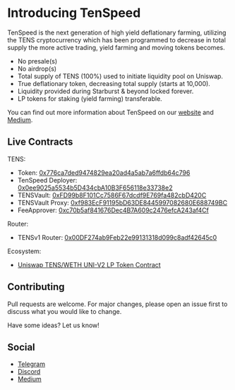 # Introducing TenSpeed

TenSpeed is the next generation of high yield deflationary farming, utilizing the TENS cryptocurrency which has been programmed to decrease in total supply the more active trading, yield farming and moving tokens becomes.

* No presale(s)
* No airdrop(s)
* Total supply of TENS (100%) used to initiate liquidity pool on Uniswap.
* True deflationary token, decreasing total supply (starts at 10,000).
* Liquidity provided during Starburst & beyond locked forever.
* LP tokens for staking (yield farming) transferable.

You can find out more information about TenSpeed on our [website](https://tenspeed.finance/) and [Medium](https://medium.com/tenspeed/).

## Live Contracts

TENS:
* Token: [0x776ca7ded9474829ea20ad4a5ab7a6ffdb64c796](https://etherscan.io/token/0x776ca7ded9474829ea20ad4a5ab7a6ffdb64c796)
* TenSpeed Deployer: [0x0ee9025a5534b5D434cbA10B3F656118e33738e2](https://etherscan.io/address/0x0ee9025a5534b5D434cbA10B3F656118e33738e2)
* TENSVault: [0xFD99b8F101Cc7586F67dcdf9E769fa482cbD420C](https://etherscan.io/address/0xFD99b8F101Cc7586F67dcdf9E769fa482cbD420C)
* TENSVault Proxy: [0xf983EcF91195bD63DE8445997082680E688749BC](https://etherscan.io/address/0xf983EcF91195bD63DE8445997082680E688749BC)
* FeeApprover: [0xc70b5af841676Dec4B7A609c2476efcA243af4Cf](https://etherscan.io/address/0xc70b5af841676Dec4B7A609c2476efcA243af4Cf)

Router:
* TENSv1 Router: [0x00DF274ab9Feb22e99131318d099c8adf42645c0](https://etherscan.io/address/0x00DF274ab9Feb22e99131318d099c8adf42645c0)

Ecosystem:
* [Uniswap TENS/WETH UNI-V2 LP Token Contract](https://etherscan.io/address/0xb1b537b7272ba1eda0086e2f480adca72c0b511c)


## Contributing
Pull requests are welcome. For major changes, please open an issue first to discuss what you would like to change.

Have some ideas? Let us know!


## Social
* [Telegram](https://t.me/tenspeed_finance)
* [Discord](https://discord.com/invite/uS9FhGH)
* [Medium](https://medium.com/tenspeed)
